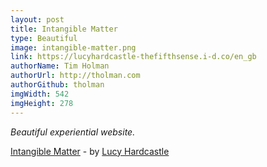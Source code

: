 ```yaml
---
layout: post
title: Intangible Matter
type: Beautiful
image: intangible-matter.png
link: https://lucyhardcastle-thefifthsense.i-d.co/en_gb
authorName: Tim Holman
authorUrl: http://tholman.com
authorGithub: tholman
imgWidth: 542
imgHeight: 278
---
```


_Beautiful experiential website._

[Intangible Matter](https://lucyhardcastle-thefifthsense.i-d.co/en_gb) - by [Lucy Hardcastle](http://www.lucyhardcastle.com/)

